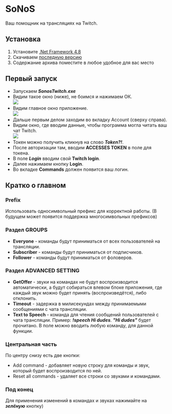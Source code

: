 # SoNoS
Ваш помощник на трансляциях на Twitch.

## Установка

1. Установите [.Net Framework 4.8](https://dotnet.microsoft.com/download/dotnet-framework/net48)
2. Скачиваем [последную версию](https://github.com/aleksjjj11/SonosTwitch/releases/latest)
3. Содержание архива поместите в любое удобное для вас место

## Первый запуск

* Запускаем ***SonosTwitch.exe***
* Видим такое окно (ниже), не боимся и нажимаем ОК. <br>
![](https://i.ibb.co/0t6QrXT/for-readme-1.png)
* Видим главное окно приложение. <br>
![](https://i.ibb.co/cD2P8c6/1.png)
* Дальше первым делом заходим во вкладку Account (сверху справа).
* Видим окно, где вводим данные, чтобы программа могла читать ваш чат Twitch. <br>
![](https://i.ibb.co/w0Yngnc/2.png)
* Токен можно получить кликнув на слово ***Token?!***.
* После авторизации там, вводим **ACCESSES TOKEN** в поле для токена.
* В поле ***Login*** вводим свой **Twitch login**.
* Далее нажимаем кнопку **Login**.
* Во вкладке **Commands** должен появится ваш логин.

## Кратко о главном

### Prefix
Использовать односимвольный префикс для корректной работы. 
(В будущем  может появится поддержка многосимвольных префиксов)

### Раздел GROUPS
* **Everyone** - команды будут приниматься от всех пользователей на трансляции.
* **Subscriber** - команды будут приниматься от подписчиков.
* **Follower** - команды будут приниматься от фоловеров.  

### Раздел ADVANCED SETTING
* **GetOffer** -  звуки на командах не будут воспроизводится автоматически, а будут собираться 
влевом блоке приложения, где каждый звук можно будет принять (воспроизведётся), либо
отклонить.
* **Timeout** - задержка в милисекундах между принимаемыми сообщениями с чата трансляции.
* **Text to Speech** - команда для чтения сообщений пользователей с чата трансляции. 
Пример: ***!speech Hi dudes***. ***"Hi dudes"*** будет прочитано. В поле можно вводить любую команду, 
для данной функции. 

### Центральная часть
По центру снизу есть две кнопки:
* Add command - добавляет новую строку для команды и звук, который будет воспроизводится по ней.
* Reset all commands - удаляет все строки со звуками и командами.

### Под конец

Для применения изменений в командах и звуках нажимайте на ***зелёную*** кнопку)
